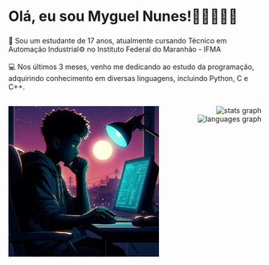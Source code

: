 <h1 align="left">Olá, eu sou Myguel Nunes!👋🏽👨🏽‍💻</h1>

###

<p align="left">🏫 Sou um estudante de 17 anos, atualmente cursando Técnico em Automação Industrial⚙️ no Instituto Federal do Maranhão - IFMA<br><br>💻 Nos últimos 3 meses, venho me dedicando ao estudo da programação, adquirindo conhecimento em diversas linguagens, incluindo Python, C e C++.</p>

###

<h2 align="left"></h2>

###

<img align="left" height="300" src="https://github.com/Myguel-Angelo/Myguel-Angelo/blob/main/student.jpg"  />

###

<div align="right">
  <img src="https://github-readme-stats.vercel.app/api?username=Myguel-Angelo&hide_title=true&hide_rank=false&show_icons=true&include_all_commits=true&count_private=true&disable_animations=false&theme=dark&locale=en&hide_border=true&order=1" height="150" alt="stats graph"  />
  <img src="https://github-readme-stats.vercel.app/api/top-langs?username=Myguel-Angelo&locale=en&hide_title=true&layout=compact&card_width=320&langs_count=5&theme=dark&hide_border=true&order=2" height="113" alt="languages graph"  />
</div>

###

<br clear="both">

<h2 align="left"></h2>

###
